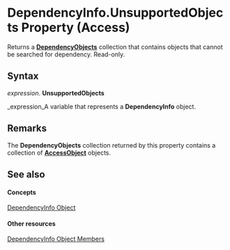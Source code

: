 
# DependencyInfo.UnsupportedObjects Property (Access)

 Returns a **[DependencyObjects](f146e414-ffda-d69f-73f2-992ab660c6c8.md)** collection that contains objects that cannot be searched for dependency. Read-only.


## Syntax

 _expression_. **UnsupportedObjects**

 _expression_A variable that represents a  **DependencyInfo** object.


## Remarks

The  **DependencyObjects** collection returned by this property contains a collection of **[AccessObject](8a770b33-5bff-120a-6707-ca214ee5ced3.md)** objects.


## See also


#### Concepts


 [DependencyInfo Object](46ccdc3f-0101-5d81-8c01-ac37f139a2bc.md)
#### Other resources


 [DependencyInfo Object Members](be4e20e3-4d1d-f38f-f90b-62cf1ce2a982.md)
